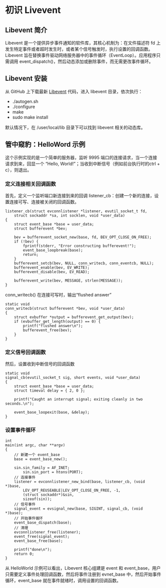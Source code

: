 # 初识 Livevent
## Libevent 简介
Libevent 是一个提供异步事件通知的软件库，其核心机制为：在文件描述符 fd 上发生特定事件或者超时发生时，或者某个信号触发时，执行设置的回调函数。Libevent 旨在替换事件驱动网络服务器中的事件循环（EventLoop）。应用程序只需调用 event_dispatch()，然后动态添加或删除事件，而无需更改事件循环。

## Libevent 安装
从 GitHub 上下载最新 [Libevent](https://github.com/libevent/libevent) 代码，进入 libevent 目录，依次执行：
- ./autogen.sh
- ./configure
- make
- sudo make install

默认情况下，在 /user/local/lib 目录下可以找到 libevent 相关的动态库。

## 管中窥豹：HelloWord 示例
这个示例实现的是一个简单的服务器，监听 9995 端口的连接请求，当一个连接请求到来，回显一个 “Hello, World!”；当收到中断信号（例如前台执行时的ctrl + c），则退出。

### 定义连接相关回调函数
首先，定义一个监听端口新连接到来的回调 listener_cb：创建一个新的连接，设置连接可写、连接被关闭的回调函数。
```
listener_cb(struct evconnlistener *listener, evutil_socket_t fd,
    struct sockaddr *sa, int socklen, void *user_data)
{
    struct event_base *base = user_data;
    struct bufferevent *bev;

    bev = bufferevent_socket_new(base, fd, BEV_OPT_CLOSE_ON_FREE);
    if (!bev) {
        fprintf(stderr, "Error constructing bufferevent!");
        event_base_loopbreak(base);
        return;
    }
    bufferevent_setcb(bev, NULL, conn_writecb, conn_eventcb, NULL);
    bufferevent_enable(bev, EV_WRITE);
    bufferevent_disable(bev, EV_READ);

    bufferevent_write(bev, MESSAGE, strlen(MESSAGE));
}
```
conn_writecb() 在连接可写时，输出“flushed answer”
```
static void
conn_writecb(struct bufferevent *bev, void *user_data)
{
    struct evbuffer *output = bufferevent_get_output(bev);
    if (evbuffer_get_length(output) == 0) {
        printf("flushed answer\n");
        bufferevent_free(bev);
    }
}
```
### 定义信号回调函数
然后，设置收到中断信号的回调函数
```
static void
signal_cb(evutil_socket_t sig, short events, void *user_data)
{
    struct event_base *base = user_data;
    struct timeval delay = { 2, 0 };

    printf("Caught an interrupt signal; exiting cleanly in two seconds.\n");

    event_base_loopexit(base, &delay);
}
```
### 设置事件循环
```
int
main(int argc, char **argv)
{
    // 新建一个 event_base
    base = event_base_new();

    sin.sin_family = AF_INET;
        sin.sin_port = htons(PORT);
    // 连接事件
    listener = evconnlistener_new_bind(base, listener_cb, (void *)base,
        LEV_OPT_REUSEABLE|LEV_OPT_CLOSE_ON_FREE, -1,
        (struct sockaddr*)&sin,
        sizeof(sin));
    // 信号事件
    signal_event = evsignal_new(base, SIGINT, signal_cb, (void *)base);
    // 开始事件循环
    event_base_dispatch(base);
    // 清理
    evconnlistener_free(listener);
    event_free(signal_event);
    event_base_free(base);

    printf("done\n");
    return 0;
}
```

从 HelloWorld 示例可以看出，Libevent 核心组建是 event 和 event_base，用户只需要定义事件处理回调函数，然后将事件注册到 evnet_base 中，然后开始事件循环，event_base 就在事件就绪时，调用设置的回调函数。